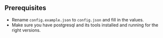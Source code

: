 ## Prerequisites

- Rename `config.example.json` to `config.json` and fill in the values.
- Make sure you have postgresql and its tools installed and running for the right versions.